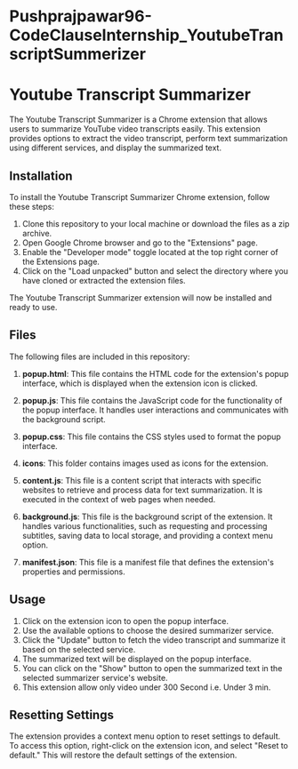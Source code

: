 # Pushprajpawar96-CodeClauseInternship_YoutubeTranscriptSummerizer
# Youtube Transcript Summarizer

The Youtube Transcript Summarizer is a Chrome extension that allows users to summarize YouTube video transcripts easily. This extension provides options to extract the video transcript, perform text summarization using different services, and display the summarized text.

## Installation

To install the Youtube Transcript Summarizer Chrome extension, follow these steps:

1. Clone this repository to your local machine or download the files as a zip archive.
2. Open Google Chrome browser and go to the "Extensions" page.
3. Enable the "Developer mode" toggle located at the top right corner of the Extensions page.
4. Click on the "Load unpacked" button and select the directory where you have cloned or extracted the extension files.

The Youtube Transcript Summarizer extension will now be installed and ready to use.

## Files

The following files are included in this repository:

1. **popup.html**: This file contains the HTML code for the extension's popup interface, which is displayed when the extension icon is clicked.

2. **popup.js**: This file contains the JavaScript code for the functionality of the popup interface. It handles user interactions and communicates with the background script.

3. **popup.css**: This file contains the CSS styles used to format the popup interface.

4. **icons**: This folder contains images used as icons for the extension.

5. **content.js**: This file is a content script that interacts with specific websites to retrieve and process data for text summarization. It is executed in the context of web pages when needed.

6. **background.js**: This file is the background script of the extension. It handles various functionalities, such as requesting and processing subtitles, saving data to local storage, and providing a context menu option.

7. **manifest.json**: This file is a manifest file that defines the extension's properties and permissions.

## Usage

1. Click on the extension icon to open the popup interface.
2. Use the available options to choose the desired summarizer service.
3. Click the "Update" button to fetch the video transcript and summarize it based on the selected service.
4. The summarized text will be displayed on the popup interface.
5. You can click on the "Show" button to open the summarized text in the selected summarizer service's website.
6. This extension allow only video under 300 Second i.e. Under 3 min.

## Resetting Settings

The extension provides a context menu option to reset settings to default. To access this option, right-click on the extension icon, and select "Reset to default." This will restore the default settings of the extension.




